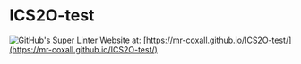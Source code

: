 # ICS2O-test
[![GitHub's Super Linter](https://github.com/Mr-Coxall/ICS2O-test/workflows/GitHub's%20Super%20Linter/badge.svg)](https://github.com/Mr-Coxall/ICS2O-test/actions)
Website at: [https://mr-coxall.github.io/ICS2O-test/](https://mr-coxall.github.io/ICS2O-test/)
